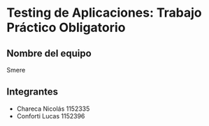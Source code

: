 # Testing de Aplicaciones: Trabajo Práctico Obligatorio

## Nombre del equipo
Smere

## Integrantes
- Chareca Nicolás 1152335
- Conforti Lucas 1152396